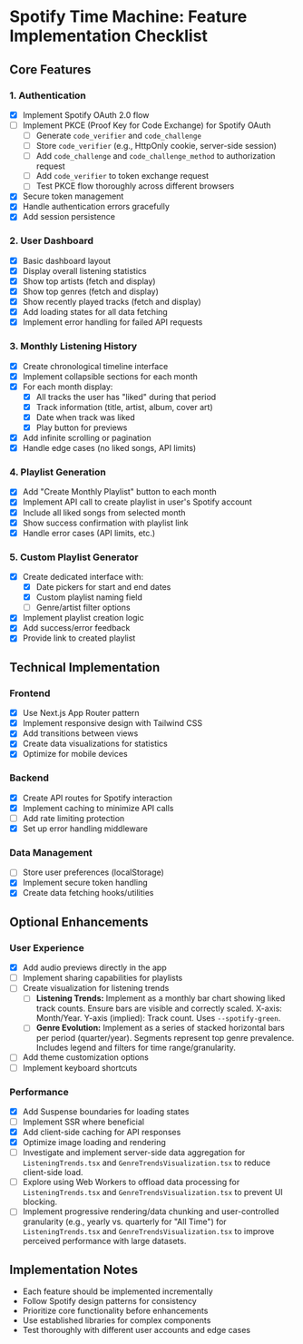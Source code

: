 # Spotify Time Machine: Feature Implementation Checklist

## Core Features

### 1. Authentication
- [x] Implement Spotify OAuth 2.0 flow
- [ ] Implement PKCE (Proof Key for Code Exchange) for Spotify OAuth
  - [ ] Generate `code_verifier` and `code_challenge`
  - [ ] Store `code_verifier` (e.g., HttpOnly cookie, server-side session)
  - [ ] Add `code_challenge` and `code_challenge_method` to authorization request
  - [ ] Add `code_verifier` to token exchange request
  - [ ] Test PKCE flow thoroughly across different browsers
- [x] Secure token management
- [x] Handle authentication errors gracefully
- [x] Add session persistence

### 2. User Dashboard
- [x] Basic dashboard layout
- [x] Display overall listening statistics
- [x] Show top artists (fetch and display)
- [x] Show top genres (fetch and display)
- [x] Show recently played tracks (fetch and display)
- [x] Add loading states for all data fetching
- [x] Implement error handling for failed API requests

### 3. Monthly Listening History
- [x] Create chronological timeline interface
- [x] Implement collapsible sections for each month
- [x] For each month display:
  - [x] All tracks the user has "liked" during that period
  - [x] Track information (title, artist, album, cover art)
  - [x] Date when track was liked
  - [x] Play button for previews
- [x] Add infinite scrolling or pagination
- [x] Handle edge cases (no liked songs, API limits)

### 4. Playlist Generation
- [x] Add "Create Monthly Playlist" button to each month
- [x] Implement API call to create playlist in user's Spotify account
- [x] Include all liked songs from selected month
- [x] Show success confirmation with playlist link
- [x] Handle error cases (API limits, etc.)

### 5. Custom Playlist Generator
- [x] Create dedicated interface with:
  - [x] Date pickers for start and end dates
  - [x] Custom playlist naming field
  - [ ] Genre/artist filter options
- [x] Implement playlist creation logic
- [x] Add success/error feedback
- [x] Provide link to created playlist

## Technical Implementation

### Frontend
- [x] Use Next.js App Router pattern
- [x] Implement responsive design with Tailwind CSS
- [x] Add transitions between views
- [x] Create data visualizations for statistics
- [x] Optimize for mobile devices

### Backend
- [x] Create API routes for Spotify interaction
- [x] Implement caching to minimize API calls
- [ ] Add rate limiting protection
- [x] Set up error handling middleware

### Data Management
- [ ] Store user preferences (localStorage)
- [x] Implement secure token handling
- [x] Create data fetching hooks/utilities

## Optional Enhancements

### User Experience
- [x] Add audio previews directly in the app
- [ ] Implement sharing capabilities for playlists
- [ ] Create visualization for listening trends
    - [ ] **Listening Trends:** Implement as a monthly bar chart showing liked track counts. Ensure bars are visible and correctly scaled. X-axis: Month/Year. Y-axis (implied): Track count. Uses `--spotify-green`.
    - [ ] **Genre Evolution:** Implement as a series of stacked horizontal bars per period (quarter/year). Segments represent top genre prevalence. Includes legend and filters for time range/granularity.
- [ ] Add theme customization options
- [ ] Implement keyboard shortcuts

### Performance
- [x] Add Suspense boundaries for loading states
- [ ] Implement SSR where beneficial
- [x] Add client-side caching for API responses
- [x] Optimize image loading and rendering
- [ ] Investigate and implement server-side data aggregation for `ListeningTrends.tsx` and `GenreTrendsVisualization.tsx` to reduce client-side load.
- [ ] Explore using Web Workers to offload data processing for `ListeningTrends.tsx` and `GenreTrendsVisualization.tsx` to prevent UI blocking.
- [ ] Implement progressive rendering/data chunking and user-controlled granularity (e.g., yearly vs. quarterly for "All Time") for `ListeningTrends.tsx` and `GenreTrendsVisualization.tsx` to improve perceived performance with large datasets.

## Implementation Notes

- Each feature should be implemented incrementally
- Follow Spotify design patterns for consistency
- Prioritize core functionality before enhancements
- Use established libraries for complex components
- Test thoroughly with different user accounts and edge cases
